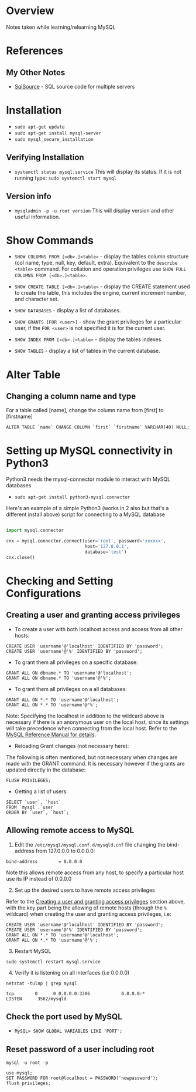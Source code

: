 # Overview

Notes taken while learning/relearning MySQL

# References

## My Other Notes

* [SqlSource](https://github.com/GitLeeRepo/SqlSource) - SQL source code for multiple servers

# Installation

* `sudo apt-get update`
* `sudo apt-get install mysql-server`
* `sudo mysql_secure_installation`

## Verifying Installation

* `systemctl status mysql.service` This will display its status.  If it is not running type: `sudo systemctl start mysql`

## Version info

* `mysqladmin -p -u root version`  This will display version and other useful information.

# Show Commands

* `SHOW COLUMNS FROM [<db>.]<table>` - display the tables column structure (col name, type, null, key, default, extra).  Equivalent to the `describe <table>` command.  For collation and operation privileges use `SHOW FULL COLUMNS FROM [<db>.]<table>`.

* `SHOW CREATE TABLE [<db>.]<table>` - display the CREATE statement used to create the table, this includes the engine, current increment number, and character set.

* `SHOW DATABASES` - display a list of databases.

* `SHOW GRANTS [FOR <user>]` - show the grant privileges for a particular user, if the `FOR <user>` is not specified it is for the current user.

* `SHOW INDEX FROM [<db>.]<table>` - display the tables indexes.

* `SHOW TABLES` - display a list of tables in the current database.


# Alter Table

## Changing a column name and type

For a table called [name], change the column name from [first] to [firstname]

```MySQL
ALTER TABLE `name` CHANGE COLUMN `first` `firstname` VARCHAR(40) NULL;
```
# Setting up MySQL connectivity in Python3

Python3 needs the mysql-connector module to interact with MySQL databases

* `sudo apt-get install python3-mysql.connector`

Here's an example of a simple Python3 (works in 2 also but that's a different install above) script for connecting to a MySQL database

```python

import mysql.connector

cnx = mysql.connector.connect(user='root', password='xxxxxx',
                              host='127.0.0.1',
                              database='test')
cnx.close()

```
# Checking and Setting Configurations

## Creating a user and granting access privileges

* To create a user with both localhost access and access from all other hosts:

```mysql
CREATE USER 'username'@'localhost' IDENTIFIED BY 'password';
CREATE USER 'username'@'%' IDENTIFIED BY 'password';
```
* To grant them all privileges on a specific database:

```mysql
GRANT ALL ON dbname.* TO 'username'@'localhost';
GRANT ALL ON dbname.* TO 'username'@'%';
```

* To grant them all privileges on a all databases:

```mysql
GRANT ALL ON *.* TO 'username'@'localhost';
GRANT ALL ON *.* TO 'username'@'%';
```
Note: Specifying the localhost in addition to the wildcard above is necessary if there is an anonymous user on the local host, since its settings will take precedence when connecting from the local host.  Refer to the [MySQL Reference Manual for details](https://dev.mysql.com/doc/refman/5.7/en/adding-users.html).
* Reloading Grant changes (not necessary here):

The following is often mentioned, but not necessary when changes are made with the GRANT command.  It is necessary however if the grants are updated directly in the database:

```mysql
FLUSH PRIVILEGES;
```

* Getting a list of users:

```
SELECT `user`, `host`
FROM `mysql`.`user`
ORDER BY `user`, `host`;
```

## Allowing remote access to MySQL

1. Edit the `/etc/mysql/mysql.conf.d/mysqld.cnf` file changing the bind-address from 127.0.0.0 to 0.0.0.0:

```mysql
bind-address        = 0.0.0.0
```

Note this allows remote access from any host, to specify a particular host use its IP instead of 0.0.0.0

2. Set up the desired users to have remote access privileges

Refer to the [Creating a user and granting access privileges](MySQLGeneralNotes.md#creating-a-user-and-granting-access-privileges) section above, with the key part being the allowing of remote hosts (through the `%` wildcard) when creating the user and granting access privileges, i.e:

```mysql
CREATE USER 'username'@'localhost' IDENTIFIED BY 'password';
CREATE USER 'username'@'%' IDENTIFIED BY 'password';
GRANT ALL ON *.* TO 'username'@'localhost';
GRANT ALL ON *.* TO 'username'@'%';
```

3. Restart MySQL

```mysql
sudo systemctl restart mysql.service
```
4. Verify it is listening on all interfaces (i.e 0.0.0.0)

```mysql
netstat -tulnp | grep mysql

tcp        0      0 0.0.0.0:3306            0.0.0.0:*               LISTEN      3562/mysqld
```

## Check the port used by MySQL

* `MySQL> SHOW GLOBAL VARIABLES LIKE 'PORT';`
## Reset password of a user including root

```MySQL
mysql -u root -p

use mysql;
SET PASSWORD FOR root@localhost = PASSWORD('newpassword');
flush privileges;
```
